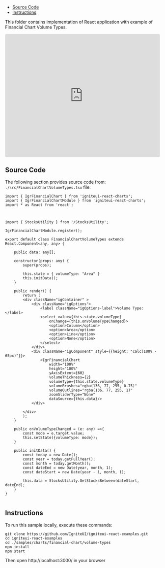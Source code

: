 <!-- NOTE: do not change this file because it will be auto re-generated from template file: -->
<!-- https://github.com/IgniteUI/igniteui-react-examples/tree/master/sample-template-files/ReadMe.md -->

<!-- ## Table of Contents -->
<!-- - [Sample Preview](#Sample-Preview) -->
- [Source Code](#Source-Code)
- [Instructions](#Instructions)

This folder contains implementation of React application with example of Financial Chart Volume Types.
<!-- in the Financial Chart component -->
<!-- [Financial Chart](https://infragistics.com/Reactsite/components/financial-chart.html) -->

<html lang="en" xmlns="http://www.w3.org/1999/xhtml">
    <body>
        <!-- <a target="_blank" href="https://codesandbox.io/s/github/IgniteUI/igniteui-react-examples/tree/master/samples/charts/financial-chart/volume-types?fontsize=14&hidenavigation=1&theme=dark&view=preview&file=/src/FinancialChartVolumeTypes.tsx" rel="noopener noreferrer">
            <img height="40px" style="border-radius: 0.5rem" alt="Edit on CodeSandbox" src="https://static.infragistics.com/xplatform/images/sandbox/edit.png"/>
        </a> -->
        <!-- <a target="_blank"
href="https://codesandbox.io/s/github/IgniteUI/igniteui-react-examples/tree/master/samples/maps/geo-map/binding-csv-points?fontsize=14&hidenavigation=1&theme=dark&view=preview">
            <img alt="Edit Sample" src="https://codesandbox.io/static/img/play-codesandbox.svg"/>
        </a> -->
        <!-- <a target="_blank" style="margin-left: 0.5rem"
href="https://codesandbox.io/embed/github/IgniteUI/igniteui-react-examples/tree/master/samples/charts/financial-chart/volume-types?fontsize=14&hidenavigation=1&theme=dark&view=preview&file=/src/FinancialChartVolumeTypes.tsx">
            <img height="40px" style="border-radius: 5px" alt="View on CodeSandbox" src="https://static.infragistics.com/xplatform/images/sandbox/view.png"/>
        </a> -->
        <!-- <a target="_blank"
href="https://codesandbox.io/embed/github/IgniteUI/igniteui-react-examples/tree/master/samples/maps/geo-map/binding-csv-points?fontsize=14&hidenavigation=1&theme=dark&view=preview">
            <img alt="View on CodeSandbox" src="https://static.infragistics.com/xplatform/images/sandbox/view.png"/>
        </a>
https://codesandbox.io/embed/react-treemap-overview-rtb45
https://codesandbox.io/static/img/play-codesandbox.svg
https://codesandbox.io/embed/react-treemap-overview-rtb45?view=browser -->
    </body>
</html>

<!-- ## Sample Preview -->

<iframe
  src="https://codesandbox.io/embed/github/IgniteUI/igniteui-react-examples/tree/master/samples/charts/financial-chart/volume-types?fontsize=14&hidenavigation=1&theme=dark&view=preview&file=/src/FinancialChartVolumeTypes.tsx"
  style="width:100%; height:400px; border:0; border-radius: 4px; overflow:hidden;"
  allow="accelerometer; ambient-light-sensor; camera; encrypted-media; geolocation; gyroscope; hid; microphone; midi; payment; usb; vr"
  sandbox="allow-forms allow-modals allow-popups allow-presentation allow-same-origin allow-scripts"
></iframe>

## Source Code

The following section provides source code from:
`./src/FinancialChartVolumeTypes.tsx` file:

```tsx
import { IgrFinancialChart } from 'igniteui-react-charts';
import { IgrFinancialChartModule } from 'igniteui-react-charts';
import * as React from 'react';



import { StocksUtility } from '/StocksUtility';

IgrFinancialChartModule.register();

export default class FinancialChartVolumeTypes extends React.Component<any, any> {

    public data: any[];

    constructor(props: any) {
        super(props);

        this.state = { volumeType: "Area" }
        this.initData();
    }

    public render() {
        return (
        <div className="igContainer" >
            <div className="igOptions">
                <label className="igOptions-label">Volume Type:</label>
                <select value={this.state.volumeType}
                    onChange={this.onVolumeTypeChanged}>
                    <option>Column</option>
                    <option>Area</option>
                    <option>Line</option>
                    <option>None</option>
                </select>
            </div>
            <div className="igComponent" style={{height: "calc(100% - 65px)"}}>
                <IgrFinancialChart
                    width="100%"
                    height="100%"
                    yAxisExtent={60}
                    volumeThickness={2}
                    volumeType={this.state.volumeType}
                    volumeBrushes="rgba(136, 77, 255, 0.75)"
                    volumeOutlines="rgba(136, 77, 255, 1)"
                    zoomSliderType="None"
                    dataSource={this.data}/>
            </div>

        </div>
        );
    }

    public onVolumeTypeChanged = (e: any) =>{
        const mode = e.target.value;
        this.setState({volumeType: mode});
    }

    public initData() {
        const today = new Date();
        const year = today.getFullYear();
        const month = today.getMonth();
        const dateEnd = new Date(year, month, 1);
        const dateStart = new Date(year - 1, month, 1);

        this.data = StocksUtility.GetStocksBetween(dateStart, dateEnd);
    }
}


```

## Instructions
To run this sample locally, execute these commands:

```
git clone https://github.com/IgniteUI/igniteui-react-examples.git
cd igniteui-react-examples
cd ./samples/charts/financial-chart/volume-types
npm install
npm start

```

Then open http://localhost:3000/ in your browser

